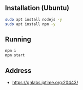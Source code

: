 ## Installation (Ubuntu)

```bash
sudo apt install nodejs -y
sudo apt install npm -y
```

## Running

```bash
npm i
npm start
```

## Address

- https://gnlabs.iptime.org:20443/
